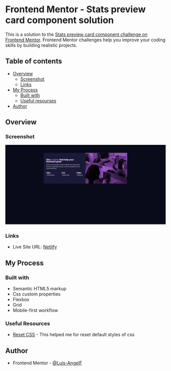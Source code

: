 # Frontend Mentor - Stats preview card component solution

This is a solution to the [Stats preview card component challenge on Frontend Mentor](https://www.frontendmentor.io/challenges/stats-preview-card-component-8JqbgoU62). Frontend Mentor challenges help you improve your coding skills by building realistic projects.

## Table of contents

- [Overview](#overview)
  - [Screenshot](#screenshot)
  - [Links](#links)
- [My Process](#my-process)
  - [Built with](#built-with)
  - [Useful resourses](#useful-resources)
- [Author](#author)

## Overview

### Screenshot
![](files/preview.png)

### Links
- Live Site URL: [Netlify](https://darling-moonbeam-ca5092.netlify.app/)

## My Process

### Built with

- Semantic HTML5 markup
- Css custom properties
- Flexbox
- Grid
- Mobile-first workflow

### Useful Resources

- [Reset CSS](https://meyerweb.com/eric/tools/css/reset/) - This helped me for reset default styles of css

## Author

- Frontend Mentor - [@Luis-AngelF](https://www.frontendmentor.io/profile/Luis-AngelF)